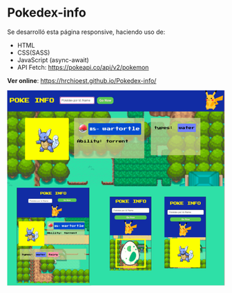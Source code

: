 # Pokedex-info

Se desarrolló esta página responsive, haciendo uso de:
- HTML
- CSS(SASS)
- JavaScript (async-await)
- API Fetch: https://pokeapi.co/api/v2/pokemon 


**Ver online**: https://hrchioest.github.io/Pokedex-info/


![Landing](https://raw.githubusercontent.com/hrchioest/Pokedex-info/master/media/pag.png)
